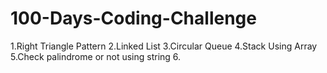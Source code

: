 # 100-Days-Coding-Challenge

1.Right Triangle Pattern
2.Linked List
3.Circular Queue
4.Stack Using Array
5.Check palindrome or not using string
6.
